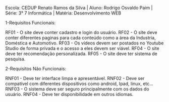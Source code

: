 Escola: CEDUP Renato Ramos da Silva | Aluno: Rodrigo Osvaldo Paim | Série: 3° 7 Informática | Matéria: Desenvolvimento WEB

1-Requisitos Funcionais:

RF01 - O site deve conter cadastro e login do usuário.
RF02 - O site deve conter diferentes paginas para cada conteúdo como a área da Industria, Doméstica e Automotivo.
RF03 - Os vídeos devem ser postados no Youtube Studio de forma privada e o acesso a eles devem ser viável.
RF04 - O site deve ter recomendação personalizada.
RF05 - O site deve ter sistema de pesquisa.

2-Requisitos Não Funcionais:

RNF01 - Deve ter interface limpa e apresentável.
RNF02 - Deve ser compatível com diferentes dispositivos como android, Ipad, linux, etc...
RNF03 - O sistema deve ser seguro principalmente com os dados do usuário.
RNF04 - Deve ter disponibilidade em outros idiomas.
